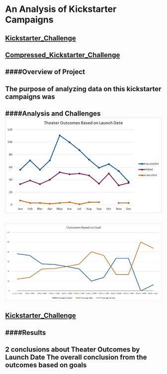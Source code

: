 # **An Analysis of Kickstarter Campaigns**
[Kickstarter_Challenge](https://github.com/vzhang90/Kickstarter_Analysis/blob/main/Kickstarter_Challenge.xlsx)
---
[Compressed_Kickstarter_Challenge](https://github.com/vzhang90/Kickstarter_Analysis/blob/main/Kickstarter_Challenge.zip)
---
####Overview of Project
---
The purpose of analyzing data on this kickstarter campaigns was 
---
####Analysis and Challenges
![Theater_Outcomes_vs_Launch](https://github.com/vzhang90/Kickstarter_Analysis/blob/main/Theater_Outcomes_vs_Launch.png)
---
![Outcomes_vs_Goals](https://github.com/vzhang90/Kickstarter_Analysis/blob/main/Outcomes_vs_Goals.png)
---
[Kickstarter_Challenge](https://github.com/vzhang90/Kickstarter_Analysis/blob/main/Kickstarter_Challenge.xlsx)
---
####Results
---
2 conclusions about Theater Outcomes by Launch Date
The overall conclusion from the outcomes based on goals 
---
